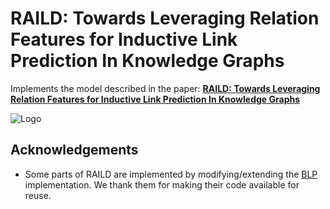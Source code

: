 # RAILD: Towards Leveraging Relation Features for Inductive Link Prediction In Knowledge Graphs

Implements the model described in the paper: [**RAILD: Towards Leveraging Relation Features for Inductive Link
Prediction In Knowledge Graphs**](https://dl.acm.org/doi/fullHtml/10.1145/3579051.3579066) 


![Logo](RAILD.jpg)



## Acknowledgements

 - Some parts of RAILD are implemented by modifying/extending the [BLP](https://github.com/dfdazac/blp) implementation. We thank them for making their code available for reuse.

 
